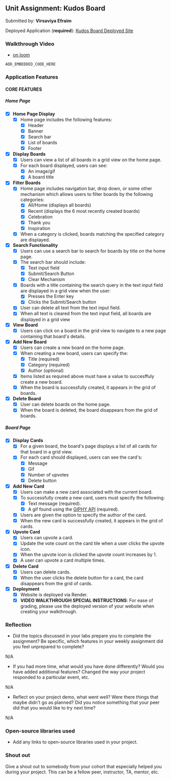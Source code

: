 ## Unit Assignment: Kudos Board

Submitted by: **Virsaviya Efraim**

Deployed Application (**required**):
[Kudos Board Deployed Site](https://codepath-2025-project3-kudos-board.onrender.com)

### Walkthrough Video

- [on loom](https://www.loom.com/share/c948203e69004287be761fafae209a0c?sid=8dc3231a-a20d-4b05-a25f-16258b6a8a940)

`ADD_EMBEDDED_CODE_HERE`

### Application Features

#### CORE FEATURES

##### Home Page

- [x] **Home Page Display**
  - [x] Home page includes the following features:
    - [x] Header
    - [x] Banner
    - [x] Search bar
    - [x] List of boards
    - [x] Footer
- [x] **Display Boards**
  - [x] Users can view a list of all boards in a grid view on the home page.
  - [x] For each board displayed, users can see:
    - [x] An image/gif
    - [x] A board title
- [x] **Filter Boards**
  - [x] Home page includes navigation bar, drop down, or some other mechanism
        which allows users to filter boards by the following categories:
    - [x] All/Home (displays all boards)
    - [x] Recent (displays the 6 most recently created boards)
    - [x] Celebration
    - [x] Thank you
    - [x] Inspiration
  - [x] When a category is clicked, boards matching the specified category are
        displayed.
- [x] **Search Functionality**
  - [x] Users can use a search bar to search for boards by title on the home
        page.
  - [x] The search bar should include:
    - [x] Text input field
    - [x] Submit/Search Button
    - [x] Clear Mechanism
  - [x] Boards with a title containing the search query in the text input field
        are displayed in a grid view when the user:
    - [x] Presses the Enter key
    - [x] Clicks the Submit/Search button
  - [x] User can delete all text from the text input field.
  - [x] When all text is cleared from the text input field, all boards are
        displayed in a grid view
- [x] **View Board**
  - [x] Users can click on a board in the grid view to navigate to a new page
        containing that board's details.
- [x] **Add New Board**
  - [x] Users can create a new board on the home page.
  - [x] When creating a new board, users can specify the:
    - [x] Title (required)
    - [x] Category (required)
    - [x] Author (optional)
  - [x] Items listed as required above must have a value to succesffuly create a
        new board.
  - [x] When the board is successfully created, it appears in the grid of
        boards.
- [x] **Delete Board**
  - [x] User can delete boards on the home page.
  - [x] When the board is deleted, the board disappears from the grid of boards.

##### Board Page

- [x] **Display Cards**
  - [x] For a given board, the board's page displays a list of all cards for
        that board in a grid view.
  - [x] For each card should displayed, users can see the card's:
    - [x] Message
    - [x] Gif
    - [x] Number of upvotes
    - [x] Delete button
- [x] **Add New Card**
  - [x] Users can make a new card associated with the current board.
  - [x] To successfully create a new card, users must specify the following:
    - [x] Text message (required).
    - [x] A gif found using the
          [GIPHY API](https://developers.giphy.com/docs/api/) (required).
  - [x] Users are given the option to specify the author of the card.
  - [x] When the new card is successfully created, it appears in the grid of
        cards.
- [x] **Upvote Card**
  - [x] Users can upvote a card.
  - [x] Update the vote count on the card tile when a user clicks the upvote
        icon.
  - [x] When the upvote icon is clicked the upvote count increases by 1.
  - [x] A user can upvote a card multiple times.
- [x] **Delete Card**
  - [x] Users can delete cards.
  - [x] When the user clicks the delete button for a card, the card disappears
        from the grid of cards.
- [x] **Deployment**
  - [x] Website is deployed via Render.
  - [x] **VIDEO WALKTHROUGH SPECIAL INSTRUCTIONS**: For ease of grading, please
        use the deployed version of your website when creating your walkthrough.

### Reflection

- Did the topics discussed in your labs prepare you to complete the assignment?
  Be specific, which features in your weekly assignment did you feel unprepared
  to complete?

N/A

- If you had more time, what would you have done differently? Would you have
  added additional features? Changed the way your project responded to a
  particular event, etc.

N/A

- Reflect on your project demo, what went well? Were there things that maybe
  didn't go as planned? Did you notice something that your peer did that you
  would like to try next time?

N/A

### Open-source libraries used

- Add any links to open-source libraries used in your project.

### Shout out

Give a shout out to somebody from your cohort that especially helped you during
your project. This can be a fellow peer, instructor, TA, mentor, etc.
